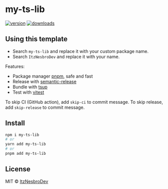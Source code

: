 # my-ts-lib

[![version](https://img.shields.io/npm/v/my-ts-lib?label=&color=29BC9B)](https://npm.im/my-ts-lib) [![downloads](https://img.shields.io/npm/dm/my-ts-lib?label=&color=29BC9B)](https://npm.im/my-ts-lib)

## Using this template

- Search `my-ts-lib` and replace it with your custom package name.
- Search `ItzNesbroDev` and replace it with your name.

Features:

- Package manager [pnpm](https://pnpm.js.org/), safe and fast
- Release with [semantic-release](https://npm.im/semantic-release)
- Bundle with [tsup](https://github.com/egoist/tsup)
- Test with [vitest](https://vitest.dev/)

To skip CI (GitHub action), add `skip-ci` to commit message. To skip release, add `skip-release` to commit message.

## Install

```bash
npm i my-ts-lib
# or
yarn add my-ts-lib
# or
pnpm add my-ts-lib
```

## License

MIT &copy; [ItzNesbroDev](https://github.com/ItzNesbroDev)
